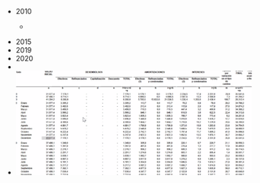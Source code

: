 - 2010
	- ```calc
	  
	  ```
- 2015
- 2019
- 2020
-
- ![image.png](../assets/image_1642466710060_0.png)